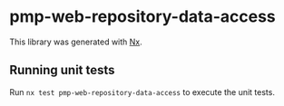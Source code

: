 # pmp-web-repository-data-access

This library was generated with [Nx](https://nx.dev).

## Running unit tests

Run `nx test pmp-web-repository-data-access` to execute the unit tests.
